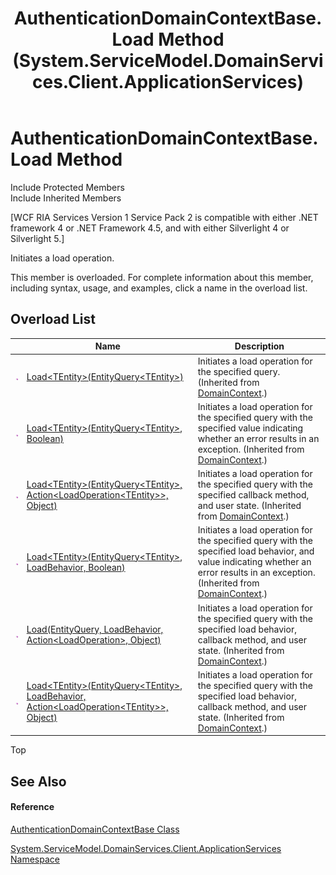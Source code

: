 ﻿---
title: AuthenticationDomainContextBase.Load Method  (System.ServiceModel.DomainServices.Client.ApplicationServices)
TOCTitle: Load Method
ms:assetid: Overload:System.ServiceModel.DomainServices.Client.ApplicationServices.AuthenticationDomainContextBase.Load
ms:mtpsurl: https://msdn.microsoft.com/en-us/library/system.servicemodel.domainservices.client.applicationservices.authenticationdomaincontextbase.load(v=VS.91)
ms:contentKeyID: 28899053
ms.date: 01/27/2012
mtps_version: v=VS.91
f1_keywords:
- System.ServiceModel.DomainServices.Client.ApplicationServices.AuthenticationDomainContextBase.Load
dev_langs:
- CSharp
- JScript
- VB
- FSharp
---

# AuthenticationDomainContextBase.Load Method

Include Protected Members  
Include Inherited Members  

\[WCF RIA Services Version 1 Service Pack 2 is compatible with either .NET framework 4 or .NET Framework 4.5, and with either Silverlight 4 or Silverlight 5.\]

Initiates a load operation.

This member is overloaded. For complete information about this member, including syntax, usage, and examples, click a name in the overload list.

## Overload List

<table>
<thead>
<tr class="header">
<th> </th>
<th>Name</th>
<th>Description</th>
</tr>
</thead>
<tbody>
<tr class="odd">
<td><img src="images\Ff423329.pubmethod(en-us,VS.91).gif" title="Public method" alt="Public method" /></td>
<td><a href="ff422589(v=vs.91).md">Load&lt;TEntity&gt;(EntityQuery&lt;TEntity&gt;)</a></td>
<td>Initiates a load operation for the specified query. (Inherited from <a href="ff422732(v=vs.91).md">DomainContext</a>.)</td>
</tr>
<tr class="even">
<td><img src="images\Ff423329.pubmethod(en-us,VS.91).gif" title="Public method" alt="Public method" /></td>
<td><a href="ff422635(v=vs.91).md">Load&lt;TEntity&gt;(EntityQuery&lt;TEntity&gt;, Boolean)</a></td>
<td>Initiates a load operation for the specified query with the specified value indicating whether an error results in an exception. (Inherited from <a href="ff422732(v=vs.91).md">DomainContext</a>.)</td>
</tr>
<tr class="odd">
<td><img src="images\Ff423329.pubmethod(en-us,VS.91).gif" title="Public method" alt="Public method" /></td>
<td><a href="ff422945(v=vs.91).md">Load&lt;TEntity&gt;(EntityQuery&lt;TEntity&gt;, Action&lt;LoadOperation&lt;TEntity&gt;&gt;, Object)</a></td>
<td>Initiates a load operation for the specified query with the specified callback method, and user state. (Inherited from <a href="ff422732(v=vs.91).md">DomainContext</a>.)</td>
</tr>
<tr class="even">
<td><img src="images\Ff423329.pubmethod(en-us,VS.91).gif" title="Public method" alt="Public method" /></td>
<td><a href="ff422670(v=vs.91).md">Load&lt;TEntity&gt;(EntityQuery&lt;TEntity&gt;, LoadBehavior, Boolean)</a></td>
<td>Initiates a load operation for the specified query with the specified load behavior, and value indicating whether an error results in an exception. (Inherited from <a href="ff422732(v=vs.91).md">DomainContext</a>.)</td>
</tr>
<tr class="odd">
<td><img src="images\Ff423329.pubmethod(en-us,VS.91).gif" title="Public method" alt="Public method" /></td>
<td><a href="ff423348(v=vs.91).md">Load(EntityQuery, LoadBehavior, Action&lt;LoadOperation&gt;, Object)</a></td>
<td>Initiates a load operation for the specified query with the specified load behavior, callback method, and user state. (Inherited from <a href="ff422732(v=vs.91).md">DomainContext</a>.)</td>
</tr>
<tr class="even">
<td><img src="images\Ff423329.pubmethod(en-us,VS.91).gif" title="Public method" alt="Public method" /></td>
<td><a href="ff423188(v=vs.91).md">Load&lt;TEntity&gt;(EntityQuery&lt;TEntity&gt;, LoadBehavior, Action&lt;LoadOperation&lt;TEntity&gt;&gt;, Object)</a></td>
<td>Initiates a load operation for the specified query with the specified load behavior, callback method, and user state. (Inherited from <a href="ff422732(v=vs.91).md">DomainContext</a>.)</td>
</tr>
</tbody>
</table>

Top

## See Also

#### Reference

[AuthenticationDomainContextBase Class](ff457983\(v=vs.91\).md)

[System.ServiceModel.DomainServices.Client.ApplicationServices Namespace](ff457765\(v=vs.91\).md)

